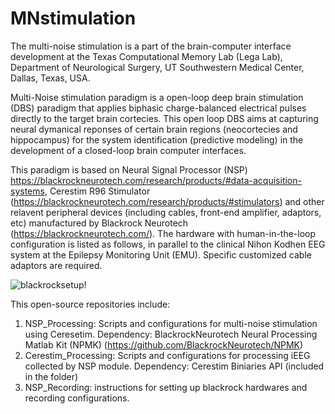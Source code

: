 # MNstimulation
The multi-noise stimulation is a part of the brain-computer interface development at the Texas Computational Memory Lab (Lega Lab), Department of Neurological Surgery, UT Southwestern Medical Center, Dallas, Texas, USA.

Multi-Noise stimulation paradigm is a open-loop deep brain stimulation (DBS) paradigm that applies biphasic charge-balanced electrical pulses directly to the target brain cortecies. This open loop DBS aims at capturing neural dymanical reponses of certain brain regions (neocortecies and hippocampus) for the system identification (predictive modeling) in the development of a closed-loop brain computer interfaces. 

This paradigm is based on Neural Signal Processor (NSP) https://blackrockneurotech.com/research/products/#data-acquisition-systems, Cerestim R96 Stimulator (https://blackrockneurotech.com/research/products/#stimulators) and other relavent peripheral devices (including cables, front-end amplifier, adaptors, etc) manufactured by Blackrock Neurotech (https://blackrockneurotech.com/). The hardware with human-in-the-loop configuration is listed as follows, in parallel to the clinical Nihon Kodhen EEG system at the Epilepsy Monitoring Unit (EMU). Specific customized cable adaptors are required. 

![blackrocksetup!](https://github.com/David-X-Wang/MNstimulation/blob/main/Instructions/blackrock_wiring_setup.png?raw=true)



This open-source repositories include:  

1. NSP_Processing: Scripts and configurations for multi-noise stimulation using Ceresetim.
   Dependency: BlackrockNeurotech Neural Processing Matlab Kit (NPMK) (https://github.com/BlackrockNeurotech/NPMK)
2. Cerestim_Processing: Scripts and configurations for processing iEEG collected by NSP module.
   Dependency: Cerestim Biniaries API (included in the folder)
3. NSP_Recording: instructions for setting up blackrock hardwares and recording configurations. 


